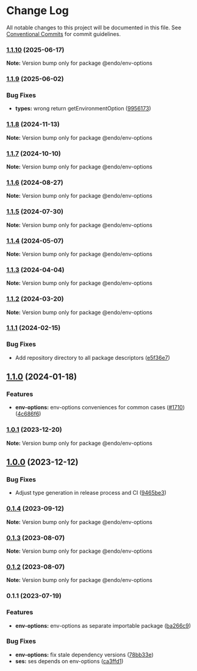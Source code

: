 # Change Log

All notable changes to this project will be documented in this file.
See [Conventional Commits](https://conventionalcommits.org) for commit guidelines.

### [1.1.10](https://github.com/endojs/endo/compare/@endo/env-options@1.1.9...@endo/env-options@1.1.10) (2025-06-17)

**Note:** Version bump only for package @endo/env-options





### [1.1.9](https://github.com/endojs/endo/compare/@endo/env-options@1.1.8...@endo/env-options@1.1.9) (2025-06-02)


### Bug Fixes

* **types:** wrong return getEnvironmentOption ([9956173](https://github.com/endojs/endo/commit/9956173dc0c164387f7c4bdd12c8a2ee40fdcee0))



### [1.1.8](https://github.com/endojs/endo/compare/@endo/env-options@1.1.7...@endo/env-options@1.1.8) (2024-11-13)

**Note:** Version bump only for package @endo/env-options





### [1.1.7](https://github.com/endojs/endo/compare/@endo/env-options@1.1.6...@endo/env-options@1.1.7) (2024-10-10)

**Note:** Version bump only for package @endo/env-options





### [1.1.6](https://github.com/endojs/endo/compare/@endo/env-options@1.1.5...@endo/env-options@1.1.6) (2024-08-27)

**Note:** Version bump only for package @endo/env-options





### [1.1.5](https://github.com/endojs/endo/compare/@endo/env-options@1.1.4...@endo/env-options@1.1.5) (2024-07-30)

**Note:** Version bump only for package @endo/env-options





### [1.1.4](https://github.com/endojs/endo/compare/@endo/env-options@1.1.3...@endo/env-options@1.1.4) (2024-05-07)

**Note:** Version bump only for package @endo/env-options





### [1.1.3](https://github.com/endojs/endo/compare/@endo/env-options@1.1.2...@endo/env-options@1.1.3) (2024-04-04)

**Note:** Version bump only for package @endo/env-options





### [1.1.2](https://github.com/endojs/endo/compare/@endo/env-options@1.1.1...@endo/env-options@1.1.2) (2024-03-20)

**Note:** Version bump only for package @endo/env-options





### [1.1.1](https://github.com/endojs/endo/compare/@endo/env-options@1.1.0...@endo/env-options@1.1.1) (2024-02-15)


### Bug Fixes

* Add repository directory to all package descriptors ([e5f36e7](https://github.com/endojs/endo/commit/e5f36e7a321c13ee25e74eb74d2a5f3d7517119c))



## [1.1.0](https://github.com/endojs/endo/compare/@endo/env-options@1.0.1...@endo/env-options@1.1.0) (2024-01-18)


### Features

* **env-options:** env-options conveniences for common cases ([#1710](https://github.com/endojs/endo/issues/1710)) ([4c686f6](https://github.com/endojs/endo/commit/4c686f6c9c3c54dbf73e8e7cd80a4dfebcbc61df))



### [1.0.1](https://github.com/endojs/endo/compare/@endo/env-options@1.0.0...@endo/env-options@1.0.1) (2023-12-20)

**Note:** Version bump only for package @endo/env-options





## [1.0.0](https://github.com/endojs/endo/compare/@endo/env-options@0.1.4...@endo/env-options@1.0.0) (2023-12-12)


### Bug Fixes

* Adjust type generation in release process and CI ([9465be3](https://github.com/endojs/endo/commit/9465be369e53167815ca444f6293a8e9eb48501d))



### [0.1.4](https://github.com/endojs/endo/compare/@endo/env-options@0.1.3...@endo/env-options@0.1.4) (2023-09-12)

**Note:** Version bump only for package @endo/env-options





### [0.1.3](https://github.com/endojs/endo/compare/@endo/env-options@0.1.1...@endo/env-options@0.1.3) (2023-08-07)

**Note:** Version bump only for package @endo/env-options





### [0.1.2](https://github.com/endojs/endo/compare/@endo/env-options@0.1.1...@endo/env-options@0.1.2) (2023-08-07)

**Note:** Version bump only for package @endo/env-options





### 0.1.1 (2023-07-19)


### Features

* **env-options:** env-options as separate importable package ([ba266c9](https://github.com/endojs/endo/commit/ba266c95d46a7330aeb73def7a1a0a18242d75cd))


### Bug Fixes

* **env-options:** fix stale dependency versions ([78bb33e](https://github.com/endojs/endo/commit/78bb33ebbb7575243686570a1a4b9414c00d0139))
* **ses:** ses depends on env-options ([ca3ffd1](https://github.com/endojs/endo/commit/ca3ffd1fbf809cdf30562399d094d318ef592b0e))
